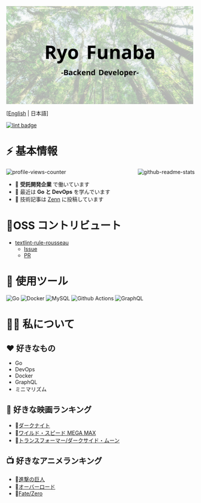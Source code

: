 <img align="center" alt="title_img" src="./image/title_img.png" width="500px"/>

[<a href="/docs/README-en.md">English</a> | 日本語</a>]

<a href="https://github.com/ryo-funaba/ryo-funaba/actions/workflows/lint.yml">
    <img src="https://github.com/ryo-funaba/ryo-funaba/actions/workflows/lint.yml/badge.svg?branch=main&event=push" alt="lint badge">
</a>

# ⚡️ 基本情報

<img align="right" alt="github-readme-stats" src="https://github-readme-stats.vercel.app/api?username=ryo-funaba&show_icons=true&locale=en" alt="ryo-funaba" />

<img alt="profile-views-counter" src="https://komarev.com/ghpvc/?username=ryo-funaba&label=閲覧数&color=0e75b6&style=flat" alt="ryo-funaba" />

- 💼  **受託開発企業** で働いています
- 🌱 最近は **Go と DevOps** を学んでいます
- 📝 技術記事は [Zenn](https://zenn.dev/ryo_f) に投稿しています

# 🌟OSS コントリビュート

- [textlint-rule-rousseau](https://github.com/textlint-rule/textlint-rule-rousseau)
  - [Issue](https://github.com/textlint-rule/textlint-rule-rousseau/issues/8)
  - [PR](https://github.com/textlint-rule/textlint-rule-rousseau/pull/10)

# 🚀 使用ツール

<p>
  <img alt="Go" src="https://img.shields.io/badge/-Go-42b0a5?style=flat-square&logo=go&logoColor=white" />
  <img alt="Docker" src="https://img.shields.io/badge/-Docker-46a2f1?style=flat-square&logo=docker&logoColor=white" />
  <img alt="MySQL" src="https://img.shields.io/badge/-MySQL-ca7d28?style=flat-square&logo=mysql&logoColor=white" />
  <img alt="Github Actions" src="https://img.shields.io/badge/-Github_Actions-2088FF?style=flat-square&logo=github-actions&logoColor=white" />
  <img alt="GraphQL" src="https://img.shields.io/badge/-GraphQL-E10098?style=flat-square&logo=graphql&logoColor=white" />
</p>

# 💁‍♂️ 私について

## ❤️ 好きなもの

- Go
- DevOps
- Docker
- GraphQL
- ミニマリズム

## 🎥 好きな映画ランキング

- 🥇[ダークナイト](https://www.netflix.com/title/70079583)
- 🥈[ワイルド・スピード MEGA MAX](https://www.netflix.com/title/70157102)
- 🥉[トランスフォーマー/ダークサイド・ムーン](https://www.netflix.com/title/70153859)

## 📺 好きなアニメランキング

- 🥇[進撃の巨人](https://www.netflix.com/title/70299043)
- 🥈[オーバーロード](https://www.netflix.com/title/80132110)
- 🥉[Fate/Zero](https://www.netflix.com/title/70304256)
